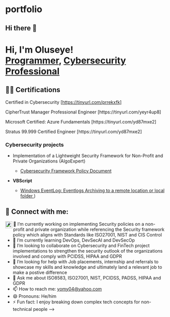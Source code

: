 # portfolio
## Hi there 👋

<h1>Hi, I'm Oluseye! <br/><a href="https://github.com/joshmadakor1">Programmer</a>, <a href="https:/https://www.linkedin.com/in/oluseye-ogunbodede-5457213b//">Cybersecurity Professional</a>

<h2>👨‍💻 Certifications </h2>

Certified in Cybersecurity [https://tinyurl.com/prrekxfk]
<p>CipherTrust Manager Professional Engineer [https://tinyurl.com/yeyr4up8]</p>
<p>Microsoft Certified: Azure Fundamentals [https://tinyurl.com/yd87mxe2]</p>
<p>Stratus 99.999 Certified Engineer [https://tinyurl.com/yd87mxe2]</p>

<h3> Cybersecurity projects </h3>

- <a>Implementation of a Lightweight Security Framework for Non-Profit and Private Organizations (AlgoExpert)</b>
  - [Cybersecurity Framework Policy Document ](https://tinyurl.com/3sme8fnz)

- <b>VBScript</b>
  - [Windows EventLog: Eventlogs Archiving to a remote location or local folder ](https://tinyurl.com/42bn8vb9))


<h2> 🤳 Connect with me:</h2>


[<img align="left" alt="JoshMadakor | LinkedIn" width="22px" src="https://cdn.jsdelivr.net/npm/simple-icons@v3/icons/linkedin.svg" />][linkedin]


[linkedin]: https://www.linkedin.com/in/oluseye-ogunbodede-5457213b

<!--
**joshmadakor1/joshmadakor1** is a ✨ _special_ ✨ repository because its `README.md` (this file) appears on your GitHub profile.

Here are some ideas to get you started:

- 🔭 I’m currently working on 
- 🌱 I’m currently learning ...
- 👯 I’m looking to collaborate on ...
- 🤔 I’m looking for help with ...
- 💬 Ask me about ...
- 📫 How to reach me: ...
- 😄 Pronouns: ...
- ⚡ Fun fact: ...
-->

- 🔭 I’m currently working on implementing Security policies on a non-profit and private organization while referencing the Security framework policy which aligns with Standards like  ISO27001, NIST and CIS Control
- 🌱 I’m currently learning DevOps, DevSecAI and DevSecOp
- 👯 I’m looking to collaborate on Cybersecurity and FinTech project implementations to strengthen the security outlook of the organizations involved and comply with PCIDSS, HIPAA and GDPR
- 🤔 I’m looking for help with Job placements, internship and referrals to showcase my skills and knowledge and ultimately land a relevant job to make a postive difference
- 💬 Ask me about ISO8583, ISO27001, NIST, PCIDSS, PADSS, HIPAA and GDPR
- 📫 How to reach me: yomy04@yahoo.com
- 😄 Pronouns: He/him
- ⚡ Fun fact: I enjoy breaking down complex tech concepts for non-technical people
-->
